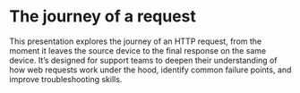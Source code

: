 # The journey of a request

This presentation explores the journey of an HTTP request, from the moment it leaves the source device to the final response on the same device. It’s designed for support teams to deepen their understanding of how web requests work under the hood, identify common failure points, and improve troubleshooting skills.
